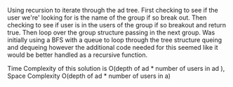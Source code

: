 
Using recursion to iterate through the ad tree. First checking to see if the user we're' looking for is the name of the
group if so break out. Then checking to see if user  is in the users of the group if so breakout and return true.
Then loop over the group structure passing in the next group. Was initially using a BFS with a queue to loop through the
tree structure queing and dequeing however the additional code needed for this seemed like it would be better handled as
a recursive function.

Time Complexity of this solution is O(depth of ad * number of users in ad ),
Space Complexity O(depth of ad * number of users in a)